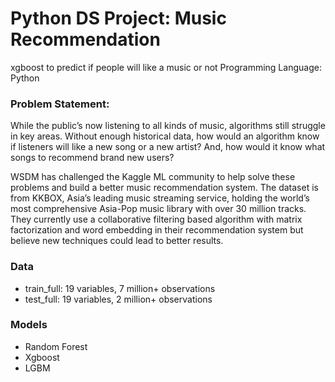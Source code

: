 # Python DS Project: Music Recommendation
xgboost to predict if people will like a music or not
Programming Language: Python

### Problem Statement:
While the public’s now listening to all kinds of music, algorithms still struggle in key areas. Without enough historical data, how would an algorithm know if listeners will like a new song or a new artist? And, how would it know what songs to recommend brand new users?

WSDM has challenged the Kaggle ML community to help solve these problems and build a better music recommendation system. The dataset is from KKBOX, Asia’s leading music streaming service, holding the world’s most comprehensive Asia-Pop music library with over 30 million tracks. They currently use a collaborative filtering based algorithm with matrix factorization and word embedding in their recommendation system but believe new techniques could lead to better results.

### Data
- train_full: 19 variables, 7 million+
observations
- test_full: 19 variables, 2 million+
observations

### Models
- Random Forest
- Xgboost
- LGBM
